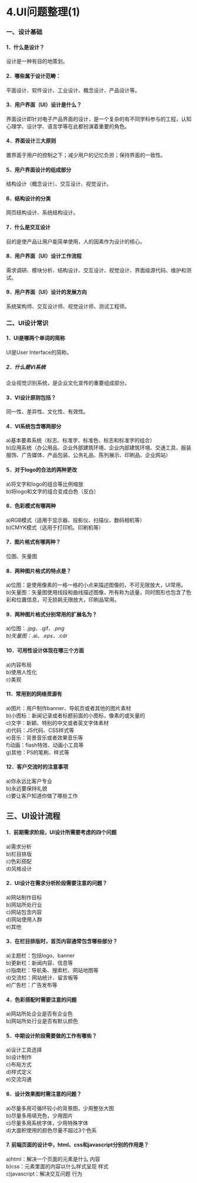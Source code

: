 # 4.UI问题整理(1)
### 一、设计基础
#### 1．什么是设计？
设计是一种有目的地策划。  
#### 2．哪些属于设计范畴：
平面设计、软件设计、工业设计、概念设计、产品设计等。
#### 3．用户界面（UI）设计是什么？
界面设计即针对电子产品界面的设计，是一个复杂的有不同学科参与的工程，认知心理学、设计学、语言学等在此都扮演着重要的角色。  
#### 4．界面设计三大原则
置界面于用户的控制之下；减少用户的记忆负担；保持界面的一致性。  
#### 5．用户界面设计的组成部分
结构设计（概念设计）、交互设计、视觉设计。  
#### 6．结构设计的分类
网页结构设计、系统结构设计。
#### 7．什么是交互设计
目的是使产品让用户能简单使用，人的因素作为设计的核心。  
#### 8．用户界面（UI）设计工作流程
需求调研、模块分析、结构设计、交互设计、视觉设计、界面级源代码、维护和测试。  
#### 9．用户界面（UI）设计的发展方向
系统架构师、交互设计师、视觉设计师、测试工程师。  
### 二、UI设计常识
#### 1．UI是哪两个单词的简称
UI是User Interface的简称。
##### 2．什么是VI系统
企业视觉识别系统，是企业文化宣传的重要组成部分。
#### 3．VI设计原则包括？
同一性、差异性、文化性、有效性。
#### 4．VI系统包含哪两部分
a)基本要素系统（标志、标准字、标准色、标志和标准字的组合）  
b)应用系统（办公用品、企业外部建筑环境、企业内部建筑环境、交通工具、服装服饰、广告媒体、产品包装、公务礼品、陈列展示、印刷品、企业网站）
#### 5．对于logo的合法的两种更改
a)将文字和logo的组合等比例缩放  
b)将logo和文字的组合变成白色（反白）
#### 6．色彩模式有哪两种
a)RGB模式（适用于显示器、投影仪、扫描仪、数码相机等）  
b)CMYK模式（适用于打印机、印刷机等）  
#### 7．图片格式有哪两种？
位图、矢量图
#### 8．两种图片格式的特点是？
a)位图：是使用像素的一格一格的小点来描述图像的，不可无限放大，UI常用。  
b)矢量图：矢量图使用线段和曲线描述图像，所有称为适量，同时图形也包含了色彩和位置信息，可无损耗无限放大，印刷品常用。
#### 9．两种图片格式分别常用的扩展名为？
a)位图：*.jpg、*.gif、*.png   
b)矢量图：*.ai、*.eps、*.cdr 
#### 10．可用性设计体现在哪三个方面
a)内容布局  
b)使用人性化  
c)美观
#### 11．常用到的网络资源有
a)图片：用户制作banner、导航页或者其他的图片素材  
b)小图标：新闻记录或者标题前面的小图标，像素的或矢量的  
c)文字：新颖、特别的中文或者英文字体素材  
d)代码：JS代码、CSS样式等  
e)音乐：背景音乐或者效果音乐等  
f)动画：flash特效、动画小工具等  
g)其他：PS的笔刷、样式等
#### 12．客户交流时的注意事项
a)你永远比客户专业  
b)永远要保持礼貌  
c)要让客户知道你做了哪些工作
## 三、UI设计流程
#### 1．前期需求阶段，UI设计所需要考虑的四个问题
a)需求分析  
b)栏目排版  
c)色彩搭配  
d)风格设计
#### 2．UI设计在需求分析阶段需要注意的问题？
a)网站制作目标  
b)网站所处行业  
c)网站包含内容  
d)网站使用人群  
e)其他
#### 3．在栏目排版时，首页内容通常包含哪些部分？
a)主题栏：包括logo、banner  
b)更新栏：新闻内容、信息等  
c)指南栏：导航条、搜索栏、网站地图等  
d)交流栏：网站统计、留言板等  
e)广告栏：广告发布等
#### 4．色彩搭配时需要注意的问题
a)网站所处企业是否有企业色  
b)网站所处行业是否有默认颜色
#### 5．中期设计阶段需要做的工作有哪些？
a)设计工具选择  
b)设计制作  
c)布局方式  
d)样式定义  
e)交流沟通
#### 6．设计效果图时需注意的问题？
a)尽量多用可循环较小的背景图，少用整张大图  
b)尽量多用填充色，少用图片  
c)尽量多用系统字体，少用特殊字体  
d)大面积使用的颜色尽量不超过3个色系  
#### 7. 前端页面的设计中，html、css和javascript分别的作用是？
a)html：解决一个页面的元素是什么 内容  
b)css：元素里面的内容以什么样式呈现  样式  
c)javascript：解决交互问题  行为  
